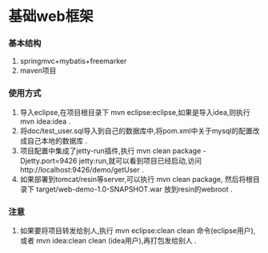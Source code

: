 基础web框架
========================================

### 基本结构
1. springmvc+mybatis+freemarker
2. maven项目

### 使用方式
1. 导入eclipse,在项目根目录下 mvn eclipse:eclipse,如果是导入idea,则执行mvn idea:idea .
2. 将doc/test_user.sql导入到自己的数据库中,将pom.xml中关于mysql的配置改成自己本地的数据库 .
3. 项目配置中集成了jetty-run插件,执行 mvn clean package -Djetty.port=9426 jetty:run,就可以看到项目已经启动,访问 http://localhost:9426/demo/getUser .
4. 如果部署到tomcat/resin等server,可以执行 mvn clean package, 然后将根目录下 target/web-demo-1.0-SNAPSHOT.war 放到resin的webroot .


### 注意
1. 如果要将项目转发给别人,执行 mvn eclipse:clean clean 命令(eclipse用户),或者 mvn idea:clean clean (idea用户),再打包发给别人 .


